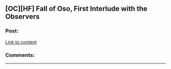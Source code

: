 ## [OC][HF] Fall of Oso, First Interlude with the Observers

### Post:

[Link to content](http://talesfromaeria.tumblr.com/post/125959856397/fall-of-oso)

### Comments:

---

